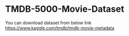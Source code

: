 # TMDB-5000-Movie-Dataset
You can download dataset from below link
https://www.kaggle.com/tmdb/tmdb-movie-metadata
